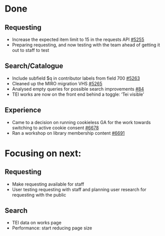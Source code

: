 # Done

## Requesting
-	Increase the expected item limit to 15 in the requests API [#5255](https://github.com/wellcomecollection/platform/issues/5255)
-	Preparing requesting, and now testing with the team ahead of getting it out to staff to test

## Search/Catalogue
-	Include subfield $q in contributor labels from field 700 [#5263](https://github.com/wellcomecollection/platform/issues/5263)
-	Cleaned up the MIRO migration VHS [#5265](https://github.com/wellcomecollection/platform/issues/5265)
-	Analysed empty queries for possible search improvements [#84](https://github.com/wellcomecollection/data-science/issues/84)
-	TEI works are now on the front end behind a toggle: ‘Tei visible’ 

## Experience
-	Came to a decision on running cookieless GA for the work towards switching to active cookie consent [#6678](https://github.com/wellcomecollection/wellcomecollection.org/issues/6678)
-	Ran a workshop on library membership content [#6691](https://github.com/wellcomecollection/wellcomecollection.org/issues/6691)


# Focusing on next:

## Requesting
-	Make requesting available for staff 
-	User testing requesting with staff and planning user research for requesting with the public

## Search 
-	TEI data on works page
-	Performance: start reducing page size
